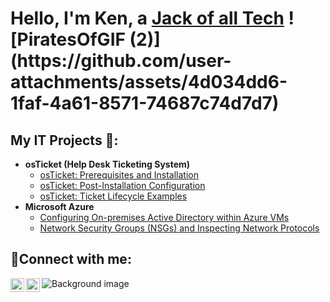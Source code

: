 <h1>Hello, I'm Ken, a <a href="https://www.linkedin.com/in/Ken8675309">Jack of all Tech</a> ![PiratesOfGIF (2)](https://github.com/user-attachments/assets/4d034dd6-1faf-4a61-8571-74687c74d7d7)
</h1>
<h2>My IT Projects 👀:</h2>

- <b>osTicket (Help Desk Ticketing System)</b>
  - [osTicket: Prerequisites and Installation](https://github.com/Ken8675309/osticket-prereqs)
  - [osTicket: Post-Installation Configuration](https://github.com/Ken8675309/post-install-config)
  - [osTicket: Ticket Lifecycle Examples](https://github.com/Ken8675309/ticket-lifecycle)
- <b>Microsoft Azure</b>
  - [Configuring On-premises Active Directory within Azure VMs](https://github.com/Ken8675309/configure-ad)
  - [Network Security Groups (NSGs) and Inspecting Network Protocols](https://github.com/Ken8675309/azure-network-protocols)

<h2>🤝Connect with me:</h2>

[<img align="left" alt="Ken8675309 | Twitter" width="22px" src="https://cdn.jsdelivr.net/npm/simple-icons@v3/icons/twitter.svg" />][twitter]
[<img align="left" alt="Ken8675309 | LinkedIn" width="22px" src="https://cdn.jsdelivr.net/npm/simple-icons@v3/icons/linkedin.svg" />][linkedin]

[twitter]: https://twitter.com/Ken8675309
[linkedin]: https://linkedin.com/in/Ken8675309
![Background image](https://github.com/Ken8675309/Ken8675309/assets/130803196/e067c3c8-6db6-44b5-af77-fd7aaea4ec84)

